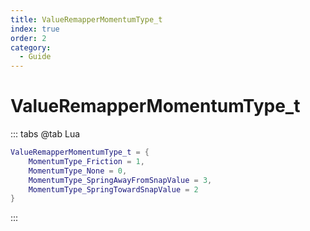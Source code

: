 ```yaml
---
title: ValueRemapperMomentumType_t
index: true
order: 2
category:
  - Guide
---
```


# ValueRemapperMomentumType_t
::: tabs
@tab Lua
```lua
ValueRemapperMomentumType_t = {
    MomentumType_Friction = 1,
    MomentumType_None = 0,
    MomentumType_SpringAwayFromSnapValue = 3,
    MomentumType_SpringTowardSnapValue = 2
}
```
:::
